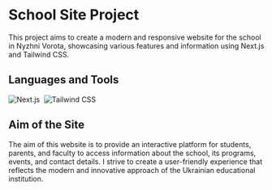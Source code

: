 # School Site Project

This project aims to create a modern and responsive website for the school in Nyzhni Vorota, showcasing various features and information using Next.js and Tailwind CSS.

## Languages and Tools
<div id="tools">
  <img src="https://img.shields.io/badge/Next-black?style=for-the-badge&logo=next.js&logoColor=white" title="Next.js" alt="Next.js"/>&nbsp;
  <img src="https://img.shields.io/badge/tailwindcss-%2338B2AC.svg?style=for-the-badge&logo=tailwind-css&logoColor=white" title="Tailwind CSS" alt="Tailwind CSS"/>&nbsp;
</div>

## Aim of the Site
The aim of this website is to provide an interactive platform for students, parents, and faculty to access information about the school, its programs, events, and contact details. I strive to create a user-friendly experience that reflects the modern and innovative approach of the Ukrainian educational institution.

